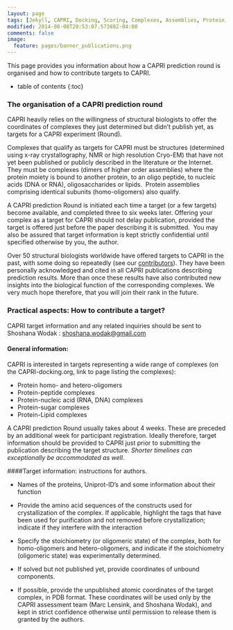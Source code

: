 ```yaml
---
layout: page 
tags: [Jekyll, CAPRI, Docking, Scoring, Complexes, Assemblies, Protein, Structure]
modified: 2014-08-08T20:53:07.573882-04:00
comments: false
image:
  feature: pages/banner_publications.png
---
```

This page provides you information about how a CAPRI prediction round is organised and how to contribute targets to CAPRI.

* table of contents
{:toc}



### The organisation of a CAPRI prediction round

CAPRI heavily relies on the willingness of structural biologists to offer the coordinates of complexes they just determined but didn’t publish yet, as targets for a CAPRI experiment (Round).

Complexes that qualify as targets for CAPRI must be structures (determined using x-ray crystallography, NMR or high resolution Cryo-EM) that have not yet been published or publicly described in the literature or the Internet. They must be complexes (dimers of higher order assemblies) where the protein moiety is bound to another protein, to an oligo peptide, to nucleic acids (DNA or RNA), oligosaccharides or lipids.  Protein assemblies comprising identical subunits (homo-oligomers) also qualify.

A CAPRI prediction Round is initiated each time a target (or a few targets) become available, and completed three to six weeks later. Offering your complex as a target for CAPRI should not delay publication, provided the target is offered just before the paper describing it is submitted.  You may also be assured that target information is kept strictly confidential until specified otherwise by you, the author. 

Over 50 structural biologists worldwide have offered targets to CAPRI in the past, with some doing so repeatedly (see our [contributors](/people/#contributors)). They have been personally acknowledged and cited in all CAPRI publications describing prediction results. More than once these results have also contributed new insights into the biological function of the corresponding complexes.  We very much hope therefore, that you will join their rank in the future.


### Practical aspects: How to contribute a target?

CAPRI target information and any related inquiries should be sent to
Shoshana Wodak : [shoshana.wodak@gmail.com](mailto:shoshana.wodak@gmail.com)

#### General information:

CAPRI is interested in targets representing a wide range of complexes (on the CAPRI-docking.org, link to page listing the complexes):

* Protein homo- and hetero-oligomers
* Protein-peptide complexes
* Protein-nucleic acid (RNA, DNA) complexes
* Protein-sugar complexes
* Protein-Lipid complexes

A CAPRI prediction Round usually takes about 4 weeks. These are preceded by an additional week for participant registration. Ideally therefore, target information should be provided to CAPRI just prior to submitting the publication describing the target structure. _Shorter timelines can exceptionally be accommodated as well_.


####Target information: instructions for authors.

* Names of the proteins, Uniprot-ID’s and some information about their function

* Provide the amino acid sequences of the constructs used for crystallization of the complex.  If applicable, highlight the tags that have been used for purification and not removed before crystallization; indicate if they interfere with the interaction

* Specify the stoichiometry (or oligomeric state) of the complex, both for homo-oligomers and hetero-oligomers, and indicate if the stoichiometry (oligomeric state) was experimentally determined. 

* If solved but not published yet, provide coordinates of unbound components.

* If possible, provide the unpublished atomic coordinates of the target complex, in PDB format. These coordinates will be used only by the CAPRI assessment team (Marc Lensink, and Shoshana Wodak), and kept in strict confidence otherwise until permission to release them is granted by the authors.

